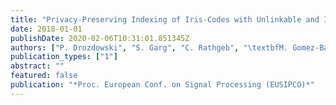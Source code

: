 ```yaml
---
title: "Privacy-Preserving Indexing of Iris-Codes with Unlinkable and Irreversible Bloom Filter-based Search Structures"
date: 2018-01-01
publishDate: 2020-02-06T10:31:01.851345Z
authors: ["P. Drozdowski", "S. Garg", "C. Rathgeb", "\textbfM. Gomez-Barrero", "D. Chang", "C. Busch"]
publication_types: ["1"]
abstract: ""
featured: false
publication: "*Proc. European Conf. on Signal Processing (EUSIPCO)*"
---
```


